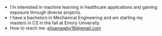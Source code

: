 - I’m interested in machine learning in healthcare applications and gaining exposure through diverse projects.
- I have a bachelors in Mechanical Engineering and am starting my masters in CS in the fall at Emory University. 
- How to reach me: elisamawby18@gmail.com

<!---
RosnesE/RosnesE is a ✨ special ✨ repository because its `README.md` (this file) appears on your GitHub profile.
You can click the Preview link to take a look at your changes.
--->
